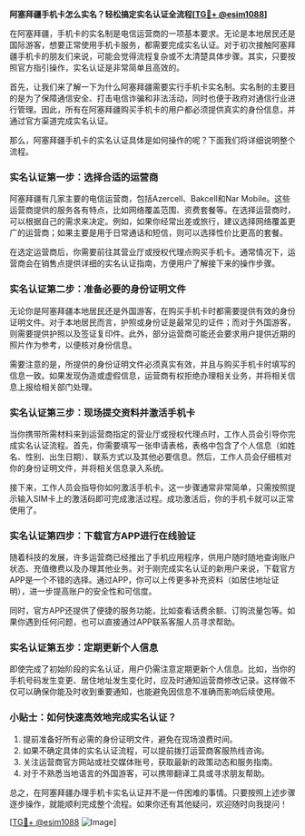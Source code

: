 **阿塞拜疆手机卡怎么实名？轻松搞定实名认证全流程[[TG💪+ @esim1088](https://t.me/s/esim1088)]**

在阿塞拜疆，手机卡的实名制是电信运营商的一项基本要求。无论是本地居民还是国际游客，想要正常使用手机卡服务，都需要完成实名认证。对于初次接触阿塞拜疆手机卡的朋友们来说，可能会觉得流程复杂或不太清楚具体步骤。其实，只要按照官方指引操作，实名认证是非常简单且高效的。

首先，让我们来了解一下为什么阿塞拜疆需要实行手机卡实名制。实名制的主要目的是为了保障通信安全、打击电信诈骗和非法活动，同时也便于政府对通信行业进行管理。因此，所有在阿塞拜疆购买手机卡的用户都必须提供真实的身份信息，并通过官方渠道完成实名认证。

那么，阿塞拜疆手机卡的实名认证具体是如何操作的呢？下面我们将详细说明整个流程。

### 实名认证第一步：选择合适的运营商

阿塞拜疆有几家主要的电信运营商，包括Azercell、Bakcell和Nar Mobile。这些运营商提供的服务各有特点，比如网络覆盖范围、资费套餐等。在选择运营商时，可以根据自己的需求来决定。例如，如果你经常出差或旅行，建议选择网络覆盖更广的运营商；如果主要是用于日常通话和短信，则可以选择性价比更高的套餐。

在选定运营商后，你需要前往其营业厅或授权代理点购买手机卡。通常情况下，运营商会在销售点提供详细的实名认证指南，方便用户了解接下来的操作步骤。

### 实名认证第二步：准备必要的身份证明文件

无论你是阿塞拜疆本地居民还是外国游客，在购买手机卡时都需要提供有效的身份证明文件。对于本地居民而言，护照或身份证是最常见的证件；而对于外国游客，则需要提供护照以及签证复印件。此外，部分运营商可能还会要求用户提供近期的照片作为参考，以便核对身份信息。

需要注意的是，所提供的身份证明文件必须真实有效，并且与购买手机卡时填写的信息一致。如果发现伪造或虚假信息，运营商有权拒绝办理相关业务，并将相关信息上报给相关部门处理。

### 实名认证第三步：现场提交资料并激活手机卡

当你携带所需材料来到运营商指定的营业厅或授权代理点时，工作人员会引导你完成实名认证流程。首先，你需要填写一张申请表格，表格中包含了个人信息（如姓名、性别、出生日期）、联系方式以及其他必要信息。然后，工作人员会仔细核对你的身份证明文件，并将相关信息录入系统。

接下来，工作人员会指导你如何激活手机卡。这一步骤通常非常简单，只需按照提示输入SIM卡上的激活码即可完成激活过程。成功激活后，你的手机卡就可以正常使用了。

### 实名认证第四步：下载官方APP进行在线验证

随着科技的发展，许多运营商已经推出了手机应用程序，供用户随时随地查询账户状态、充值缴费以及办理其他业务。对于刚完成实名认证的新用户来说，下载官方APP是一个不错的选择。通过APP，你可以上传更多补充资料（如居住地址证明），进一步提高账户的安全性和可信度。

同时，官方APP还提供了便捷的服务功能，比如查看话费余额、订购流量包等。如果你遇到任何问题，也可以直接通过APP联系客服人员寻求帮助。

### 实名认证第五步：定期更新个人信息

即使完成了初始阶段的实名认证，用户仍需注意定期更新个人信息。比如，当你的手机号码发生变更、居住地址发生变化时，应及时通知运营商修改记录。这样做不仅可以确保你能及时收到重要通知，也能避免因信息不准确而影响后续使用。

### 小贴士：如何快速高效地完成实名认证？

1. 提前准备好所有必需的身份证明文件，避免在现场浪费时间。
2. 如果不确定具体的实名认证流程，可以提前拨打运营商客服热线咨询。
3. 关注运营商官方网站或社交媒体账号，获取最新的政策动态和服务指南。
4. 对于不熟悉当地语言的外国游客，可以携带翻译工具或寻求朋友帮助。

总之，在阿塞拜疆办理手机卡实名认证并不是一件困难的事情。只要按照上述步骤逐步操作，就能顺利完成整个流程。如果你还有其他疑问，欢迎随时向我提问！

[[TG💪+ @esim1088](https://t.me/s/esim1088) ![Image](https://i.postimg.cc/4NQfJmqS/Snipaste-2025-05-13-00-14-12.png)]